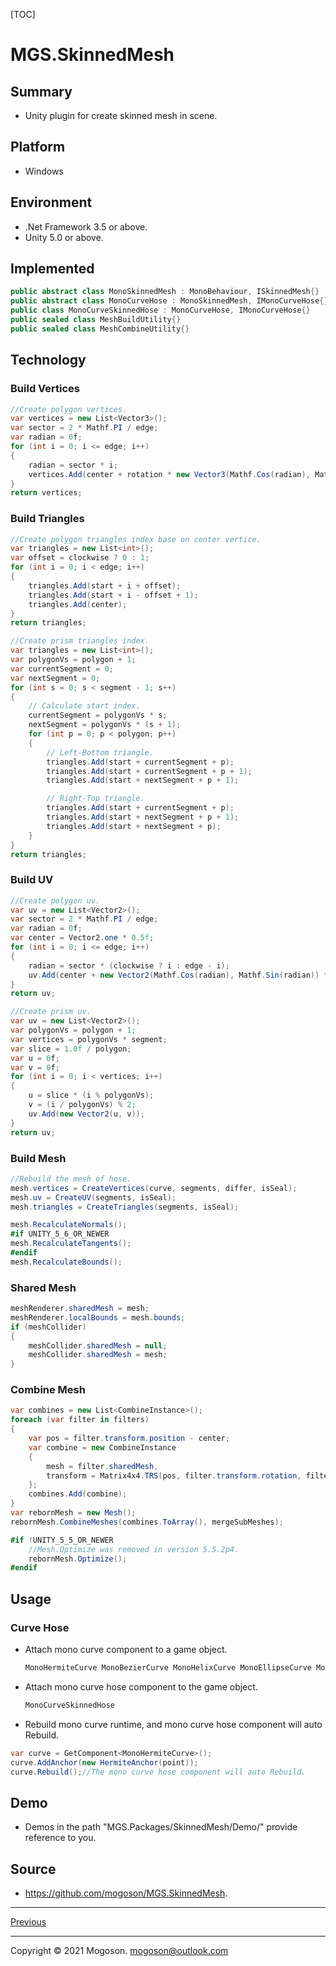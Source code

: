 [TOC]

# MGS.SkinnedMesh

## Summary

- Unity plugin for create skinned mesh in scene.

## Platform

- Windows

## Environment

- .Net Framework 3.5 or above.
- Unity 5.0 or above.

## Implemented

```C#
public abstract class MonoSkinnedMesh : MonoBehaviour, ISkinnedMesh{}
public abstract class MonoCurveHose : MonoSkinnedMesh, IMonoCurveHose{}
public class MonoCurveSkinnedHose : MonoCurveHose, IMonoCurveHose{}
public sealed class MeshBuildUtility{}
public sealed class MeshCombineUtility{}
```

## Technology

### Build Vertices

```C#
//Create polygon vertices.
var vertices = new List<Vector3>();
var sector = 2 * Mathf.PI / edge;
var radian = 0f;
for (int i = 0; i <= edge; i++)
{
    radian = sector * i;
    vertices.Add(center + rotation * new Vector3(Mathf.Cos(radian), Mathf.Sin(radian)) * radius);
}
return vertices;
```

### Build Triangles

```C#
//Create polygon triangles index base on center vertice.
var triangles = new List<int>();
var offset = clockwise ? 0 : 1;
for (int i = 0; i < edge; i++)
{
    triangles.Add(start + i + offset);
    triangles.Add(start + i - offset + 1);
    triangles.Add(center);
}
return triangles;

//Create prism triangles index.
var triangles = new List<int>();
var polygonVs = polygon + 1;
var currentSegment = 0;
var nextSegment = 0;
for (int s = 0; s < segment - 1; s++)
{
    // Calculate start index.
    currentSegment = polygonVs * s;
    nextSegment = polygonVs * (s + 1);
    for (int p = 0; p < polygon; p++)
    {
        // Left-Bottom triangle.
        triangles.Add(start + currentSegment + p);
        triangles.Add(start + currentSegment + p + 1);
        triangles.Add(start + nextSegment + p + 1);

        // Right-Top triangle.
        triangles.Add(start + currentSegment + p);
        triangles.Add(start + nextSegment + p + 1);
        triangles.Add(start + nextSegment + p);
    }
}
return triangles;
```

### Build UV

```C#
//Create polygon uv.
var uv = new List<Vector2>();
var sector = 2 * Mathf.PI / edge;
var radian = 0f;
var center = Vector2.one * 0.5f;
for (int i = 0; i <= edge; i++)
{
    radian = sector * (clockwise ? i : edge - i);
    uv.Add(center + new Vector2(Mathf.Cos(radian), Mathf.Sin(radian)) * 0.5f);
}
return uv;

//Create prism uv.
var uv = new List<Vector2>();
var polygonVs = polygon + 1;
var vertices = polygonVs * segment;
var slice = 1.0f / polygon;
var u = 0f;
var v = 0f;
for (int i = 0; i < vertices; i++)
{
    u = slice * (i % polygonVs);
    v = (i / polygonVs) % 2;
    uv.Add(new Vector2(u, v));
}
return uv;
```

### Build Mesh

```C#
//Rebuild the mesh of hose.
mesh.vertices = CreateVertices(curve, segments, differ, isSeal);
mesh.uv = CreateUV(segments, isSeal);
mesh.triangles = CreateTriangles(segments, isSeal);

mesh.RecalculateNormals();
#if UNITY_5_6_OR_NEWER
mesh.RecalculateTangents();
#endif
mesh.RecalculateBounds();
```

### Shared Mesh

```C#
meshRenderer.sharedMesh = mesh;
meshRenderer.localBounds = mesh.bounds;
if (meshCollider)
{
    meshCollider.sharedMesh = null;
    meshCollider.sharedMesh = mesh;
}
```

### Combine Mesh

```C#
var combines = new List<CombineInstance>();
foreach (var filter in filters)
{
    var pos = filter.transform.position - center;
    var combine = new CombineInstance
    {
        mesh = filter.sharedMesh,
        transform = Matrix4x4.TRS(pos, filter.transform.rotation, filter.transform.lossyScale)
    };
    combines.Add(combine);
}
var rebornMesh = new Mesh();
rebornMesh.CombineMeshes(combines.ToArray(), mergeSubMeshes);

#if !UNITY_5_5_OR_NEWER
    //Mesh.Optimize was removed in version 5.5.2p4.
    rebornMesh.Optimize();
#endif
```

## Usage

### Curve Hose

- Attach mono curve component to a game object.

  ```tex
  MonoHermiteCurve MonoBezierCurve MonoHelixCurve MonoEllipseCurve MonoSinCurve
  ```

- Attach mono curve hose component to the game object.

  ```tex
  MonoCurveSkinnedHose
  ```

- Rebuild mono curve runtime, and mono curve hose component will auto Rebuild.

```C#
var curve = GetComponent<MonoHermiteCurve>();
curve.AddAnchor(new HermiteAnchor(point));
curve.Rebuild();//The mono curve hose component will auto Rebuild.
```

## Demo

- Demos in the path "MGS.Packages/SkinnedMesh/Demo/" provide reference to you.

## Source

- https://github.com/mogoson/MGS.SkinnedMesh.

------

[Previous](../../README.md)

------

Copyright © 2021 Mogoson.	mogoson@outlook.com